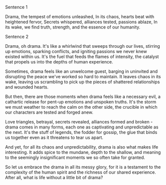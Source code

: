 Sentence 1

Drama, the tempest of emotions unleashed,
In its chaos, hearts beat with heightened fervor,
Secrets whispered, alliances tested, passions ablaze,
In its wake, we find truth, strength, and the essence of our humanity.


Sentence 2

Drama, oh drama. It's like a whirlwind that sweeps through our lives, stirring up emotions, sparking conflicts, and igniting passions we never knew existed within us. It's the fuel that feeds the flames of intensity, the catalyst that propels us into the depths of human experience.

Sometimes, drama feels like an unwelcome guest, barging in uninvited and disrupting the peace we've worked so hard to maintain. It leaves chaos in its wake, leaving us scrambling to pick up the pieces of shattered relationships and wounded hearts.

But then, there are those moments when drama feels like a necessary evil, a cathartic release for pent-up emotions and unspoken truths. It's the storm we must weather to reach the calm on the other side, the crucible in which our characters are tested and forged anew.

Love triangles, betrayal, secrets revealed, alliances formed and broken - drama comes in many forms, each one as captivating and unpredictable as the next. It's the stuff of legends, the fodder for gossip, the glue that binds us together even as it threatens to tear us apart.

And yet, for all its chaos and unpredictability, drama is also what makes life interesting. It adds spice to the mundane, depth to the shallow, and meaning to the seemingly insignificant moments we so often take for granted.

So let us embrace the drama in all its messy glory, for it is a testament to the complexity of the human spirit and the richness of our shared experience. After all, what is life without a little bit of drama?


